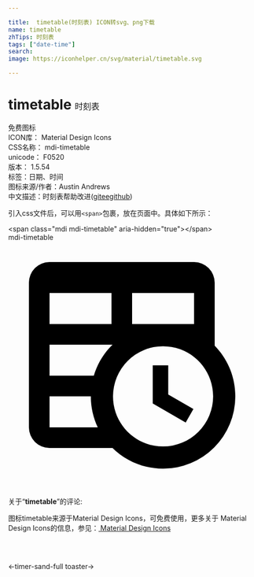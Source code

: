 ```yaml
---

title:  timetable(时刻表) ICON转svg、png下载
name: timetable
zhTips: 时刻表
tags: ["date-time"]
search: 
image: https://iconhelper.cn/svg/material/timetable.svg

---
```


# timetable  <small style="font-size: 60%;font-weight: 100">时刻表</small>


<div class="detail-page">
<p>
<span><span class="badge-success badge">免费图标</span> </span>
<br/>
<span>
ICON库：
<span class="badge-secondary badge">Material Design Icons</span> 
</span>
<br/>
<span>
CSS名称：
<span class="badge-secondary badge">mdi-timetable</span> 
</span>
<br/>
<span>
unicode：
<span class="badge-secondary badge">F0520</span> 
<copy-btn content='F0520' btn-title=""></copy-btn>
<copy-btn :content='String.fromCodePoint(parseInt("F0520", 16))' btn-title="复制U"></copy-btn>
</span>
<br/>
<span>
版本：
<span class="badge-secondary badge">1.5.54</span> 
</span><br/><span>标签：<span class="badge-light badge"><router-link to="/tags/date-time.html">日期、时间</router-link></span></span>
<br/>
<span>图标来源/作者：<span class="badge-light badge">Austin Andrews</span></span> 
<br/>
<span class="zh-detail">中文描述：<span class="badge-primary badge">时刻表</span><span class="help-link"><span>帮助改进</span>(<a href="https://gitee.com/liuwave/icon-helper/edit/master/json/material/timetable.json" target="_blank" rel="noopener noreferrer">gitee</a><a href="https://github.com/liuwave/icon-helper/edit/master/json/material/timetable.json" target="_blank" rel="noopener noreferrer">github</a></span>)</span><br/>
</p>
</div>
<div class="alert alert-dark">
  <i class="mdi mdi-timetable mdi-48px"></i>
  <i class="mdi mdi-timetable mdi-36px"></i>
  <i class="mdi mdi-timetable mdi-24px"></i>
  <i class="mdi mdi-timetable mdi-18px"></i>
</div>
<div>
  <p>引入css文件后，可以用<code>&lt;span&gt;</code>包裹，放在页面中。具体如下所示：    
  </p>
  <div class="alert alert-primary" style="font-size: 14px">
    &lt;span class="mdi mdi-timetable" aria-hidden="true"&gt;&lt;/span&gt;
    <copy-btn content='<span class="mdi mdi-timetable" aria-hidden="true"></span>'></copy-btn>
  </div>
  <div class="alert alert-secondary">
    <i class="mdi mdi-timetable"
    style="font-size: 24px"
    aria-hidden="true"></i> mdi-timetable
    <copy-btn content="mdi-timetable" btn-title="复制图标名称"></copy-btn>
  </div>
</div>
<div id="svg" class="svg-wrap">
<svg xmlns="http://www.w3.org/2000/svg" viewBox="0 0 24 24"><path d="M14,12H15.5V14.82L17.94,16.23L17.19,17.53L14,15.69V12M4,2H18A2,2 0 0,1 20,4V10.1C21.24,11.36 22,13.09 22,15A7,7 0 0,1 15,22C13.09,22 11.36,21.24 10.1,20H4A2,2 0 0,1 2,18V4A2,2 0 0,1 4,2M4,15V18H8.67C8.24,17.09 8,16.07 8,15H4M4,8H10V5H4V8M18,8V5H12V8H18M4,13H8.29C8.63,11.85 9.26,10.82 10.1,10H4V13M15,10.15A4.85,4.85 0 0,0 10.15,15C10.15,17.68 12.32,19.85 15,19.85A4.85,4.85 0 0,0 19.85,15C19.85,12.32 17.68,10.15 15,10.15Z" /></svg>
</div>
<detail full-name='mdi-timetable'></detail>
<div class="icon-detail__container">
<p>关于“<b>timetable</b>”的评论:</p>
</div>
<Vssue title="关于“timetable”的评论" />    
<div><p>图标timetable来源于Material Design Icons，可免费使用，更多关于 Material Design Icons的信息，参见：<a target="_blank" href="https://iconhelper.cn/material.html"> Material Design Icons</a>
</p></div>

<div style="padding:2rem 0 " class="page-nav"><p class="inner"><span class="prev">←<router-link to="/icon/timer-sand-full.html">timer-sand-full</router-link></span> <span class="next"><router-link to="/icon/toaster.html">toaster</router-link>→</span></p></div>

